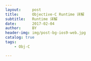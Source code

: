 ```yaml
---
layout:     post
title:      Objective-C Runtime 详解
subtitle:   Runtime 详解
date:       2017-02-04
author:     BY
header-img: img/post-bg-ios9-web.jpg
catalog: true
tags:
    - Obj-C

--- 
```


